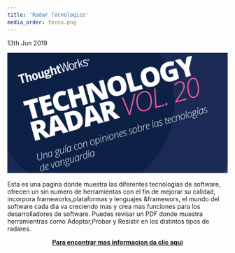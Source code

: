 ```yaml
---
title: 'Radar Tecnologico'
media_order: tecno.png
---
```


<p><time class="dt-published" datetime="2019-06-13T12:21:18-08:00">
<i class="fa fa-calendar"></i> 13th Jun 2019
</time></p>


![](tecno.png)

Esta es una pagina donde muestra las diferentes tecnologias de software, ofrecen un sin numero de herramientas con el fin de mejorar su calidad, incorpora frameworks,plataformas y lenguajes &framewors, el mundo del software cada dia va creciendo mas y crea mas funciones para los desarrolladores de software.
Puedes revisar un PDF donde muestra herramientras como Adoptar,Probar y Resistir en los distintos tipos de radares.

<p><center><a href="https://www.thoughtworks.com/" target="_blank" rel="nofollow noopener noreferrer" class="external-link no-image">
  <strong>Para encontrar mas informacion da clic aqui</strong>
</a></center></p>


